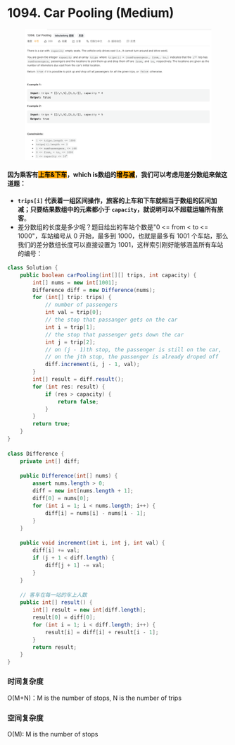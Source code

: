 # 1094. Car Pooling (Medium)

<figure><img src="../../../../.gitbook/assets/image (15).png" alt=""><figcaption></figcaption></figure>

#### 因为乘客有<mark style="background-color:orange;">上车&下车</mark>，which is数组的<mark style="background-color:orange;">增与减</mark>，我们可以考虑用差分数组来做这道题：

* **`trips[i]` 代表着一组区间操作，旅客的上车和下车就相当于数组的区间加减；只要结果数组中的元素都小于 `capacity`，就说明可以不超载运输所有旅客**。
* 差分数组的长度是多少呢？题目给出的车站个数是"0 <= from < to <= 1000"，车站编号从 0 开始，最多到 1000，也就是最多有 1001 个车站，那么我们的差分数组长度可以直接设置为 1001，这样索引刚好能够涵盖所有车站的编号：

```java
class Solution {
    public boolean carPooling(int[][] trips, int capacity) {
        int[] nums = new int[1001];
        Difference diff = new Difference(nums);
        for (int[] trip: trips) {
            // number of passengers
            int val = trip[0];
            // the stop that passanger gets on the car
            int i = trip[1];
            // the stop that passenger gets down the car
            int j = trip[2];
            // on (j - 1)th stop, the passenger is still on the car,
            // on the jth stop, the passenger is already droped off
            diff.increment(i, j - 1, val);
        }
        int[] result = diff.result();
        for (int res: result) {
            if (res > capacity) {
                return false;
            }
        }
        return true;
    }
}

class Difference {
    private int[] diff;

    public Difference(int[] nums) {
        assert nums.length > 0;
        diff = new int[nums.length + 1];
        diff[0] = nums[0];
        for (int i = 1; i < nums.length; i++) {
            diff[i] = nums[i] - nums[i - 1];
        }
    }

    public void increment(int i, int j, int val) {
        diff[i] += val;
        if (j + 1 < diff.length) {
            diff[j + 1] -= val;
        }
    }

    // 客车在每一站的车上人数
    public int[] result() {
        int[] result = new int[diff.length];
        result[0] = diff[0];
        for (int i = 1; i < diff.length; i++) {
            result[i] = diff[i] + result[i - 1];
        }
        return result;
    }
}
```

### 时间复杂度

O(M+N)：M is the number of stops, N is the number of trips

### 空间复杂度

O(M): M is the number of stops
